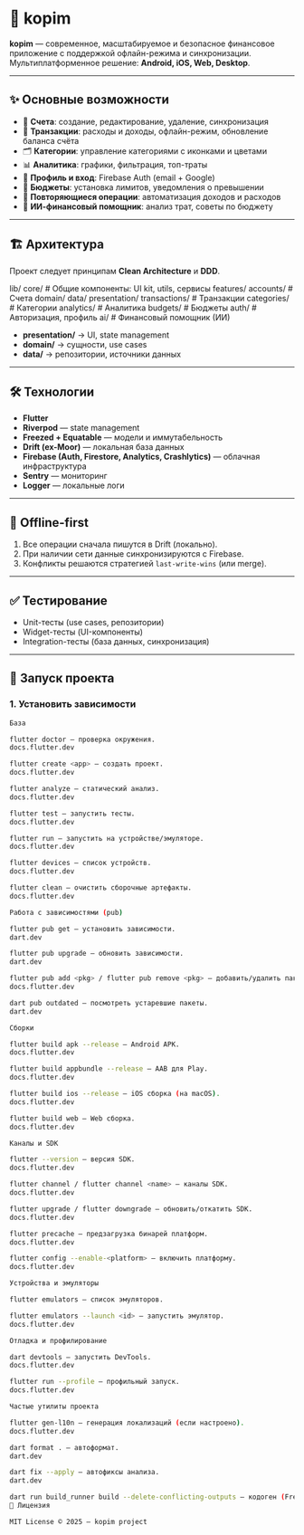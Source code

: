 # 📱 kopim

**kopim** — современное, масштабируемое и безопасное финансовое приложение с поддержкой офлайн-режима и синхронизации.  
Мультиплатформенное решение: **Android, iOS, Web, Desktop**.

---

## ✨ Основные возможности

- 🏦 **Счета**: создание, редактирование, удаление, синхронизация
- 💸 **Транзакции**: расходы и доходы, офлайн-режим, обновление баланса счёта
- 🗂 **Категории**: управление категориями с иконками и цветами
- 📊 **Аналитика**: графики, фильтрация, топ-траты
- 👤 **Профиль и вход**: Firebase Auth (email + Google)
- 🎯 **Бюджеты**: установка лимитов, уведомления о превышении
- 🔄 **Повторяющиеся операции**: автоматизация доходов и расходов
- 🤖 **ИИ-финансовый помощник**: анализ трат, советы по бюджету

---

## 🏗 Архитектура

Проект следует принципам **Clean Architecture** и **DDD**.

lib/
core/ # Общие компоненты: UI kit, utils, сервисы
features/
accounts/ # Счета
domain/
data/
presentation/
transactions/ # Транзакции
categories/ # Категории
analytics/ # Аналитика
budgets/ # Бюджеты
auth/ # Авторизация, профиль
ai/ # Финансовый помощник (ИИ)


- **presentation/** → UI, state management
- **domain/** → сущности, use cases
- **data/** → репозитории, источники данных

---

## 🛠 Технологии

- **Flutter**
- **Riverpod** — state management
- **Freezed + Equatable** — модели и иммутабельность
- **Drift (ex-Moor)** — локальная база данных
- **Firebase (Auth, Firestore, Analytics, Crashlytics)** — облачная инфраструктура
- **Sentry** — мониторинг
- **Logger** — локальные логи

---

## 🔄 Offline-first

1. Все операции сначала пишутся в Drift (локально).
2. При наличии сети данные синхронизируются с Firebase.
3. Конфликты решаются стратегией `last-write-wins` (или merge).

---

## ✅ Тестирование

- Unit-тесты (use cases, репозитории)
- Widget-тесты (UI-компоненты)
- Integration-тесты (база данных, синхронизация)

---

## 🚀 Запуск проекта

### 1. Установить зависимости
```bash
База

flutter doctor — проверка окружения. 
docs.flutter.dev

flutter create <app> — создать проект. 
docs.flutter.dev

flutter analyze — статический анализ. 
docs.flutter.dev

flutter test — запустить тесты. 
docs.flutter.dev

flutter run — запустить на устройстве/эмуляторе. 
docs.flutter.dev

flutter devices — список устройств. 
docs.flutter.dev

flutter clean — очистить сборочные артефакты. 
docs.flutter.dev

Работа с зависимостями (pub)

flutter pub get — установить зависимости. 
dart.dev

flutter pub upgrade — обновить зависимости. 
dart.dev

flutter pub add <pkg> / flutter pub remove <pkg> — добавить/удалить пакет. 
docs.flutter.dev

dart pub outdated — посмотреть устаревшие пакеты. 
dart.dev

Сборки

flutter build apk --release — Android APK. 
docs.flutter.dev

flutter build appbundle --release — AAB для Play. 
docs.flutter.dev

flutter build ios --release — iOS сборка (на macOS). 
docs.flutter.dev

flutter build web — Web сборка. 
docs.flutter.dev

Каналы и SDK

flutter --version — версия SDK. 
docs.flutter.dev

flutter channel / flutter channel <name> — каналы SDK. 
docs.flutter.dev

flutter upgrade / flutter downgrade — обновить/откатить SDK. 
docs.flutter.dev

flutter precache — предзагрузка бинарей платформ. 
docs.flutter.dev

flutter config --enable-<platform> — включить платформу. 
docs.flutter.dev

Устройства и эмуляторы

flutter emulators — список эмуляторов.

flutter emulators --launch <id> — запустить эмулятор. 
docs.flutter.dev

Отладка и профилирование

dart devtools — запустить DevTools. 
docs.flutter.dev

flutter run --profile — профильный запуск. 
docs.flutter.dev

Частые утилиты проекта

flutter gen-l10n — генерация локализаций (если настроено). 
docs.flutter.dev

dart format . — автоформат. 
dart.dev

dart fix --apply — автофиксы анализа. 
dart.dev

dart run build_runner build --delete-conflicting-outputs — кодоген (Freezed/Drift и т.п.)
📜 Лицензия

MIT License © 2025 — kopim project
